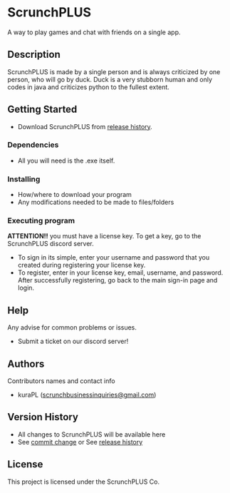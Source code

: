 # ScrunchPLUS

A way to play games and chat with friends on a single app.

## Description

ScrunchPLUS is made by a single person and is always criticized by one person, who will go by duck. Duck is a very stubborn human and only codes in java and criticizes python to the fullest extent.

## Getting Started

* Download ScrunchPLUS from [release history]().

### Dependencies

* All you will need is the .exe itself.

### Installing

* How/where to download your program
* Any modifications needed to be made to files/folders

### Executing program

**ATTENTION!!** you must have a license key. To get a key, go to the ScrunchPLUS discord server.

* To sign in its simple, enter your username and password that you created during registering your license key.
* To register, enter in your license key, email, username, and password. After successfully registering, go back to the main sign-in page and login.

## Help

Any advise for common problems or issues.
* Submit a ticket on our discord server!

## Authors

Contributors names and contact info

* kuraPL (scrunchbusinessinquiries@gmail.com)

## Version History

* All changes to ScrunchPLUS will be available here
* See [commit change]() or See [release history]()

## License

This project is licensed under the ScrunchPLUS Co.
